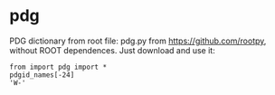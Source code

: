 # pdg
PDG dictionary from root file: pdg.py from https://github.com/rootpy, without ROOT dependences. Just download and use it:

    from import pdg import *
    pdgid_names[-24]
    'W-'
